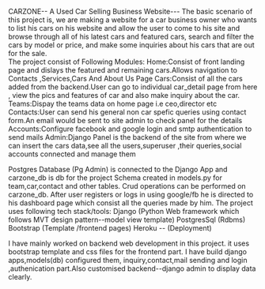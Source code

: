 CARZONE-- A Used Car Selling Business Website---
The basic scenario of this project is, we are making a website for a car business owner who wants to list his cars on his website and allow the user to come to his site and browse through all of his latest cars and featured cars, search and filter the cars by model or price, and make some inquiries about his cars that are out for the sale.           
The project consist of Following Modules:
Home:Consist of front landing page and dislays the featured and remaining cars.Allows navigation to Contacts ,Services,Cars And About Us Page
Cars:Consist of all the cars added from the backend.User can go to individual car_detail page from here , view the pics and features of car and also make inquiry about the car.
Teams:Dispay the teams data on home page i.e ceo,director etc 
Contacts:User can send his general non car spefic queries using contact form.An email would be sent to site admin to check panel for the details
Accounts:Configure facebook and google login and smtp authentication to send mails
Admin:Django Panel is the backend of the site from where we can insert the cars data,see all the users,superuser ,their queries,social accounts connected and manage them

Postgres Database (Pg Admin) is connected to the Django App and carzone_db is db for the project
Schema created in models.py for  team,car,contact and other tables.
Crud operations can be performed on carzone_db.
After user registers or logs in using google/fb he is directed to his dashboard page which consist all the queries made by him.
The project uses following tech stack/tools:
Django  (Python Web framework which follows MVT design pattern--model view template)
PostgresSql (Rdbms)
Bootstrap (Template /frontend pages)
Heroku -- (Deployment)

I have mainly worked on backend web development in this project. it uses bootstrap template and css files for the frontend part.
I have build django apps,models(db) configured them, inquiry,contact,mail sending and login ,authenication part.Also customised backend--django admin to display data clearly.


